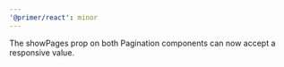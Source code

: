 ```yaml
---
'@primer/react': minor
---
```


The showPages prop on both Pagination components can now accept a responsive value.

<!-- Changed components: DataTable, Pagination -->